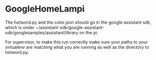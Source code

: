 # GoogleHomeLampi

The hotword.py and the color.json should go in the google assistant sdk, which is under ~/assistant-sdk/google-assistant-sdk/googlesamples/assistant/library on the pi.

For supervisor, to make this run correctly make sure your paths to your virtualenv are matching what you are running as well as the directory to hotword.py.
